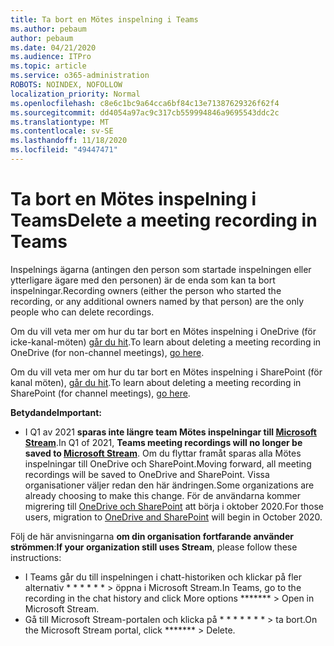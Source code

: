 ```yaml
---
title: Ta bort en Mötes inspelning i Teams
ms.author: pebaum
author: pebaum
ms.date: 04/21/2020
ms.audience: ITPro
ms.topic: article
ms.service: o365-administration
ROBOTS: NOINDEX, NOFOLLOW
localization_priority: Normal
ms.openlocfilehash: c8e6c1bc9a64cca6bf84c13e71387629326f62f4
ms.sourcegitcommit: dd4054a97ac9c317cb559994846a9695543ddc2c
ms.translationtype: MT
ms.contentlocale: sv-SE
ms.lasthandoff: 11/18/2020
ms.locfileid: "49447471"
---
```

# <a name="delete-a-meeting-recording-in-teams"></a><span data-ttu-id="b7260-102">Ta bort en Mötes inspelning i Teams</span><span class="sxs-lookup"><span data-stu-id="b7260-102">Delete a meeting recording in Teams</span></span>

<span data-ttu-id="b7260-103">Inspelnings ägarna (antingen den person som startade inspelningen eller ytterligare ägare med den personen) är de enda som kan ta bort inspelningar.</span><span class="sxs-lookup"><span data-stu-id="b7260-103">Recording owners (either the person who started the recording, or any additional owners named by that person) are the only people who can delete recordings.</span></span>  

<span data-ttu-id="b7260-104">Om du vill veta mer om hur du tar bort en Mötes inspelning i OneDrive (för icke-kanal-möten)  [går du hit](https://support.microsoft.com/office/21fe345a-e488-4fa7-932b-f053c1bebe8a).</span><span class="sxs-lookup"><span data-stu-id="b7260-104">To learn about deleting a meeting recording in OneDrive (for non-channel meetings),  [go here](https://support.microsoft.com/office/21fe345a-e488-4fa7-932b-f053c1bebe8a).</span></span>  

<span data-ttu-id="b7260-105">Om du vill veta mer om hur du tar bort en Mötes inspelning i SharePoint (för kanal möten),  [går du hit](https://support.microsoft.com/office/71f3c90a-0d24-4d80-8b66-f88234b79a52).</span><span class="sxs-lookup"><span data-stu-id="b7260-105">To learn about deleting a meeting recording in SharePoint (for channel meetings),  [go here](https://support.microsoft.com/office/71f3c90a-0d24-4d80-8b66-f88234b79a52).</span></span>  

<span data-ttu-id="b7260-106">**Betydande**</span><span class="sxs-lookup"><span data-stu-id="b7260-106">**Important:**</span></span>

- <span data-ttu-id="b7260-107">I Q1 av 2021 **sparas inte längre team Mötes inspelningar till  [Microsoft Stream](https://stream.microsoft.com/)**.</span><span class="sxs-lookup"><span data-stu-id="b7260-107">In Q1 of 2021, **Teams meeting recordings will no longer be saved to  [Microsoft Stream](https://stream.microsoft.com/)**.</span></span> <span data-ttu-id="b7260-108">Om du flyttar framåt sparas alla Mötes inspelningar till OneDrive och SharePoint.</span><span class="sxs-lookup"><span data-stu-id="b7260-108">Moving forward, all meeting recordings will be saved to OneDrive and SharePoint.</span></span> <span data-ttu-id="b7260-109">Vissa organisationer väljer redan den här ändringen.</span><span class="sxs-lookup"><span data-stu-id="b7260-109">Some organizations are already choosing to make this change.</span></span> <span data-ttu-id="b7260-110">För de användarna kommer migrering till  [OneDrive och SharePoint](https://docs.microsoft.com/MicrosoftTeams/tmr-meeting-recording-change)  att börja i oktober 2020.</span><span class="sxs-lookup"><span data-stu-id="b7260-110">For those users, migration to  [OneDrive and SharePoint](https://docs.microsoft.com/MicrosoftTeams/tmr-meeting-recording-change)  will begin in October 2020.</span></span>

<span data-ttu-id="b7260-111">Följ de här anvisningarna **om din organisation fortfarande använder strömmen**:</span><span class="sxs-lookup"><span data-stu-id="b7260-111">**If your organization still uses Stream**, please follow these instructions:</span></span>

- <span data-ttu-id="b7260-112">I Teams går du till inspelningen i chatt-historiken och klickar på fler alternativ \* \* \* \* \* \* > öppna i Microsoft Stream.</span><span class="sxs-lookup"><span data-stu-id="b7260-112">In Teams, go to the recording in the chat history and click More options  \*\*\*\*\*\*\*  > Open in Microsoft Stream.</span></span>
- <span data-ttu-id="b7260-113">Gå till Microsoft Stream-portalen och klicka på \* \* \* \* \* \* \* > ta bort.</span><span class="sxs-lookup"><span data-stu-id="b7260-113">On the Microsoft Stream portal, click  \*\*\*\*\*\*\* > Delete.</span></span>
